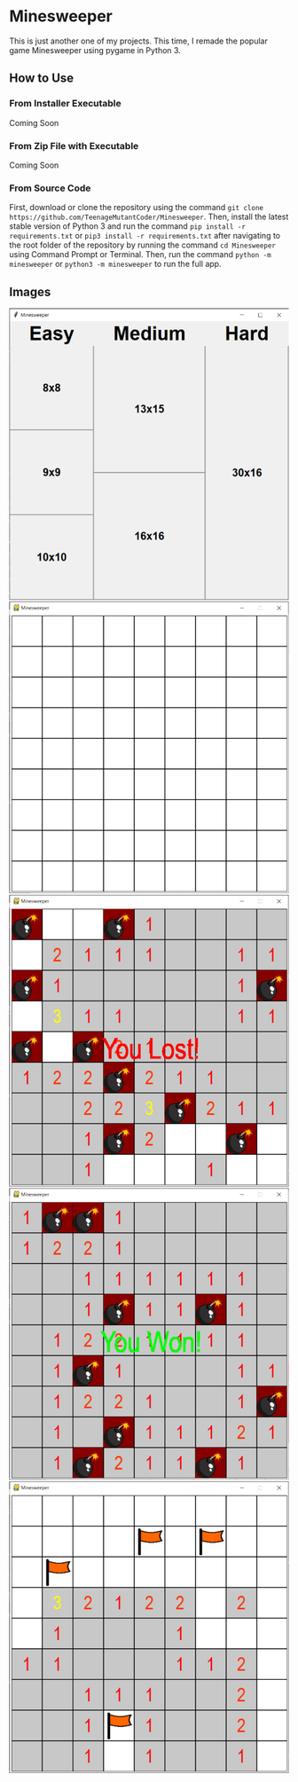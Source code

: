 # Minesweeper

This is just another one of my projects. This time, I remade the popular game Minesweeper using pygame in Python 3.

## How to Use

### From Installer Executable

Coming Soon

### From Zip File with Executable

Coming Soon

### From Source Code

First, download or clone the repository using the command `git clone https://github.com/TeenageMutantCoder/Minesweeper`. Then, install the latest stable version of Python 3 and run the command `pip install -r requirements.txt` or `pip3 install -r requirements.txt` after navigating to the root folder of the repository by running the command `cd Minesweeper` using Command Prompt or Terminal. Then, run the command `python -m minesweeper` or `python3 -m minesweeper` to run the full app.

## Images

![minesweeper1](/docs/images/minesweeper1.png)
![minesweeper2](/docs/images/minesweeper2.png)
![minesweeper3](/docs/images/minesweeper3.png)
![minesweeper4](/docs/images/minesweeper4.png)
![minesweeper5](/docs/images/minesweeper5.png)
